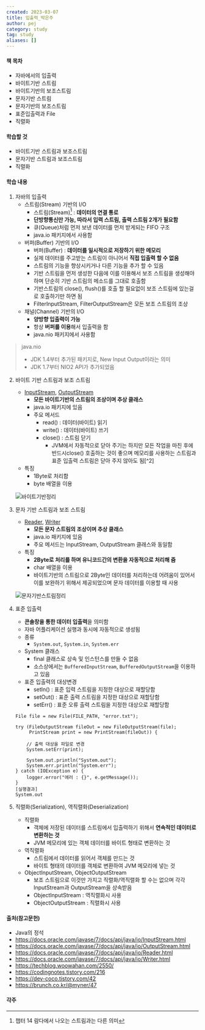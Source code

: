 ```yaml
---
created: 2023-03-07
title: 입출력_박은주
author: pej
category: study
tag: study
aliases: []
---
```


#### 책 목차
- 자바에서의 입출력
- 바이트기반 스트림
- 바이트기반의 보조스트림
- 문자기반 스트림
- 문자기반의 보조스트림
- 표준입출력과 File
- 직렬화

#### 학습할 것
- 바이트기반 스트림과 보조스트림
- 문자기반 스트림과 보조스트림
- 직렬화

#### 학습 내용
1. 자바의 입출력
	+ 스트림(Stream) 기반의 I/O
		+ 스트림(Stream)[^1] : **데이터의 연결 통로**
		+ **단방향통신만 가능, 따라서 입력 스트림, 출력 스트림 2개가 필요함**
		+ 큐(Queue)처럼 먼저 보낸 데이터를 먼저 받게되는 FIFO 구조
		+ java.io 패키지에서 사용함
	+ 버퍼(Buffer) 기반의 I/O
		+ 버퍼(Buffer) : **데이터를 일시적으로 저장하기 위한 메모리**
		+ 실제 데이터를 주고받는 스트림이 아니어서 **직접 입출력 할 수 없음**
		+ 스트림의 기능을 향상시키거나 다른 기능을 추가 할 수 있음
		+ 기반 스트림을 먼저 생성한 다음에 이를 이용해서 보조 스트림을 생성해야 하며 단순히 기반 스트림의 메소드를 그대로 호출함
		+ 기반스트림의 close(), flush()를 호출 할 필요없이 보조 스트림에 있는걸로 호출하기만 하면 됨
		+ FilterInputStream, FilterOutputStream은 모든 보조 스트림의 조상 
	+ 채널(Channel) 기반의 I/O
		+ **양방향 입출력이 가능**
		+ 항상 **버퍼를 이용**해서 입출력을 함
		+ java.nio 패키지에서 사용함

> java.nio
> + JDK 1.4부터 추가된 패키지로, New Input Output이라는 의미
> + JDK 1.7부터 NIO2 API가 추가되었음

2. 바이트 기반 스트림과 보조 스트림
	+ [InputStream](https://docs.oracle.com/javase/7/docs/api/java/io/InputStream.html), [OutputStream](https://docs.oracle.com/javase/7/docs/api/java/io/OutputStream.html)
		+ **모든 바이트기반의 스트림의 조상이며 추상 클래스**
		+ java.io 패키지에 있음
		+ 주요 메서드
			+ read() : 데이터(바이트) 읽기
			+ write() : 데이터(바이트) 쓰기 
			+ close() : 스트림 닫기
				+ JVM에서 자동적으로 닫아 주기는 하지만 모든 작업을 마친 후에 반드시close() 호출하는 것이 좋으며 메모리를 사용하는 스트림과 표준 입출력 스트림은 닫아 주지 않아도 됨[^2]
	+ 특징
		+ 1Byte로 처리함
		+ byte 배열을 이용
	
	![바이트기반정리](https://img1.daumcdn.net/thumb/R1280x0/?scode=mtistory2&fname=https%3A%2F%2Fblog.kakaocdn.net%2Fdn%2FbF0tA2%2FbtqX1oIEkAO%2FyTdgOxzIyFmYkaBWiSUWoK%2Fimg.png)

3. 문자 기반 스트림과 보조 스트림
	+ [Reader](https://docs.oracle.com/javase/7/docs/api/java/io/Reader.html), [Writer](https://docs.oracle.com/javase/7/docs/api/java/io/Writer.html)
		+ **모든 문자 스트림의 조상이며 추상 클래스**
		+ java.io 패키지에 있음
		+ 주요 메서드는 InputStream, OutputStream 클래스와 동일함
	+ 특징
		+ **2Byte로 처리를 하며 유니코드간의 변환을 자동적으로 처리해 줌**
		+ char 배열을 이용
		+ 바이트기반의 스트림으로 2Byte인 데이터를 처리하는데 어려움이 있어서 이를 보완하기 위해서 제공되었으며 문자 데이터를 이용할 때 사용

	![문자기반스트림정리](https://img1.daumcdn.net/thumb/R1280x0/?scode=mtistory2&fname=https%3A%2F%2Fblog.kakaocdn.net%2Fdn%2FnFpQp%2FbtqXZJftANn%2FYP2X08Fj8BMqzZaw4Hg6ik%2Fimg.png)
4. 표준 입출력
	+ **콘솔창을 통한 데이터 입출력**을 의미함
	+ 자바 어플리케이션 실행과 동시에 자동적으로 생성됨
	+ 종류
		+ `System.out`, `System.in`, `System.err`
	+ System 클래스
		+ final 클래스로 상속 및 인스턴스를 만들 수 없음
		+ 소스상에서는 `BufferedInputStream`, `BufferedOutputStream`을 이용하고 있음
	+ 표준 입출력의 대상변경
		+ setIn() : 표준 입력 스트림을 지정한 대상으로 재할당함
		+ setOut() : 표준 출력 스트림을 지정한 대상으로 재할당함
		+ setErr() : 표준 오류 출력 스트림을 지정한 대상으로 재할당함
	```
	File file = new File(FILE_PATH, "error.txt");

	try (FileOutputStream fileOut = new FileOutputStream(file);
	     PrintStream print = new PrintStream(fileOut)) {
	    
	    // 출력 대상을 파일로 변경
	    System.setErr(print);
	    
	    System.out.println("System.out");
	    System.err.println("System.err");
	} catch (IOException e) {
	    logger.error("에러 : {}", e.getMessage());
	}
	[실행결과]
	System.out
	```
4. 직렬화(Serialization), 역직렬화(Deserialization)
	+ 직렬화 
		+ 객체에 저장된 데이터를 스트림에서 입출력하기 위해서 **연속적인 데이터로 변환하는 것**
		+ JVM 메모리에 있는 객체 데이터를 바이트 형태로 변환하는 것
	+ 역직렬화
		+ 스트림에서 데이터를 읽어서 객체를 만드는 것
		+ 바이트 형태의 데이터를 객체로 변환하여 JVM 메모리에 넣는 것
	+ ObjectInputStream, ObjectOutputStream
		+ 보조 스트림으로 이것만 가지고 직렬화/역직렬화 할 수는 없으며 각각 InputStream과 OutputStream을 상속받음
		+ ObjectInputStream : 역직렬화시 사용
		+ ObjectOutputStream : 직렬화시 사용

#### 출처(참고문헌)
- Java의 정석
- https://docs.oracle.com/javase/7/docs/api/java/io/InputStream.html
- https://docs.oracle.com/javase/7/docs/api/java/io/OutputStream.html
- https://docs.oracle.com/javase/7/docs/api/java/io/Reader.html
- https://docs.oracle.com/javase/7/docs/api/java/io/Writer.html
- https://techblog.woowahan.com/2550/
- https://codingnotes.tistory.com/216
- https://dev-coco.tistory.com/42
- https://brunch.co.kr/@myner/47

#### 각주
[^1]: 챕터 14 람다에서 나오는 스트림과는 다른 의미